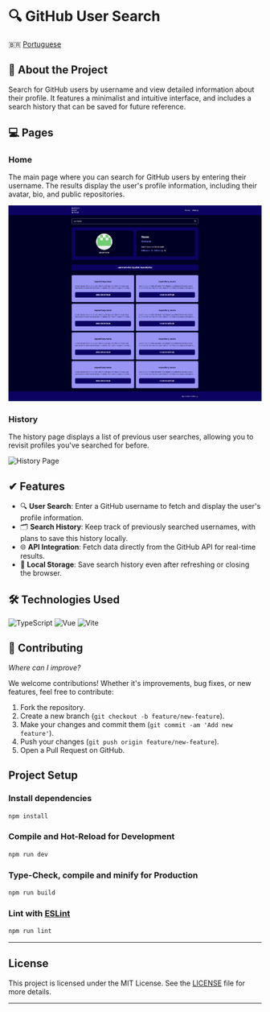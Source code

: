 # 🔍 GitHub User Search

🇧🇷 [Portuguese](README_pt-br.md)

## 📜 About the Project

Search for GitHub users by username and view detailed information about their profile. It features a minimalist and intuitive interface, and includes a search history that can be saved for future reference.

## 💻 Pages

### Home

The main page where you can search for GitHub users by entering their username. The results display the user's profile information, including their avatar, bio, and public repositories.

![Home Page](./src/assets/images/screen-home.png)

### History

The history page displays a list of previous user searches, allowing you to revisit profiles you've searched for before.

![History Page](src/assets/images/screen-history.jpg)

## ✔ Features

- 🔍 **User Search**: Enter a GitHub username to fetch and display the user's profile information.
- 🗂 **Search History**: Keep track of previously searched usernames, with plans to save this history locally.
- 🌐 **API Integration**: Fetch data directly from the GitHub API for real-time results.
- 💾 **Local Storage**: Save search history even after refreshing or closing the browser.

## 🛠 Technologies Used

![TypeScript](https://img.shields.io/badge/TypeScript-3178C6?style=for-the-badge&logo=typescript&logoColor=white) ![Vue](https://img.shields.io/badge/vuejs-%2335495e.svg?style=for-the-badge&logo=vuedotjs&logoColor=%234FC08D) ![Vite](https://img.shields.io/badge/Vite-646CFF?style=for-the-badge&logo=vite&logoColor=white)

## 🤝 Contributing

_Where can I improve?_

We welcome contributions! Whether it's improvements, bug fixes, or new features, feel free to contribute:

1. Fork the repository.
2. Create a new branch (`git checkout -b feature/new-feature`).
3. Make your changes and commit them (`git commit -am 'Add new feature'`).
4. Push your changes (`git push origin feature/new-feature`).
5. Open a Pull Request on GitHub.

## Project Setup

### Install dependencies

```sh
npm install
```

### Compile and Hot-Reload for Development

```sh
npm run dev
```

### Type-Check, compile and minify for Production

```sh
npm run build
```

### Lint with [ESLint](https://eslint.org/)

```sh
npm run lint
```

---

## License

This project is licensed under the MIT License. See the [LICENSE](LICENSE) file for more details.

---

